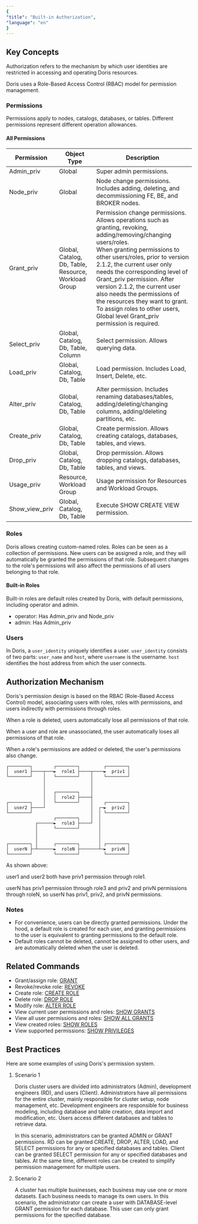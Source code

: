 ```yaml
---
{
"title": "Built-in Authorization",
"language": "en"
}
---
```


<!-- 
Licensed to the Apache Software Foundation (ASF) under one
or more contributor license agreements.  See the NOTICE file
distributed with this work for additional information
regarding copyright ownership.  The ASF licenses this file
to you under the Apache License, Version 2.0 (the
"License"); you may not use this file except in compliance
with the License.  You may obtain a copy of the License at

  http://www.apache.org/licenses/LICENSE-2.0

Unless required by applicable law or agreed to in writing,
software distributed under the License is distributed on an
"AS IS" BASIS, WITHOUT WARRANTIES OR CONDITIONS OF ANY
KIND, either express or implied.  See the License for the
specific language governing permissions and limitations
under the License.
-->

## Key Concepts

Authorization refers to the mechanism by which user identities are restricted in accessing and operating Doris resources.

Doris uses a Role-Based Access Control (RBAC) model for permission management.

### Permissions

Permissions apply to nodes, catalogs, databases, or tables. Different permissions represent different operation allowances.

#### All Permissions

| Permission       | Object Type | Description                                                                                                                                                                  |
|----------------| --------- |---------------------------------------------------------------------------------------------------------------------------------------------------------------------|
| Admin_priv     | Global      | Super admin permissions.                                                                                                                                                               |
| Node_priv      | Global      | Node change permissions. Includes adding, deleting, and decommissioning FE, BE, and BROKER nodes.                                                                                                                              |
| Grant_priv     | Global, Catalog, Db, Table, Resource, Workload Group | Permission change permissions. Allows operations such as granting, revoking, adding/removing/changing users/roles. <br>When granting permissions to other users/roles, prior to version 2.1.2, the current user only needs the corresponding level of Grant_priv permission. After version 2.1.2, the current user also needs the permissions of the resources they want to grant. <br>To assign roles to other users, Global level Grant_priv permission is required. |
| Select_priv    | Global, Catalog, Db, Table, Column | Select permission. Allows querying data.                                                                                                                                                 |
| Load_priv      | Global, Catalog, Db, Table | Load permission. Includes Load, Insert, Delete, etc.                                                                                                                            |
| Alter_priv     | Global, Catalog, Db, Table | Alter permission. Includes renaming databases/tables, adding/deleting/changing columns, adding/deleting partitions, etc.                                                                                                                  |
| Create_priv    | Global, Catalog, Db, Table | Create permission. Allows creating catalogs, databases, tables, and views.                                                                                                                                                 |
| Drop_priv      | Global, Catalog, Db, Table | Drop permission. Allows dropping catalogs, databases, tables, and views.                                                                                                                                                 |
| Usage_priv     | Resource, Workload Group | Usage permission for Resources and Workload Groups.                                                                                                                                    |
| Show_view_priv | Global, Catalog, Db, Table | Execute SHOW CREATE VIEW permission.                                                                                                                                            |

### Roles

Doris allows creating custom-named roles. Roles can be seen as a collection of permissions. New users can be assigned a role, and they will automatically be granted the permissions of that role. Subsequent changes to the role's permissions will also affect the permissions of all users belonging to that role.

#### Built-in Roles

Built-in roles are default roles created by Doris, with default permissions, including operator and admin.

- operator: Has Admin_priv and Node_priv
- admin: Has Admin_priv

### Users

In Doris, a `user_identity` uniquely identifies a user. `user_identity` consists of two parts: `user_name` and `host`, where `username` is the username. `host` identifies the host address from which the user connects.

## Authorization Mechanism

Doris's permission design is based on the RBAC (Role-Based Access Control) model, associating users with roles, roles with permissions, and users indirectly with permissions through roles.

When a role is deleted, users automatically lose all permissions of that role.

When a user and role are unassociated, the user automatically loses all permissions of that role.

When a role's permissions are added or deleted, the user's permissions also change.

```
┌────────┐        ┌────────┐         ┌────────┐
│  user1 ├────┬───►  role1 ├────┬────►  priv1 │
└────────┘    │   └────────┘    │    └────────┘
              │                 │
              │                 │
              │   ┌────────┐    │
              │   │  role2 ├────┤
┌────────┐    │   └────────┘    │    ┌────────┐
│  user2 ├────┘                 │  ┌─►  priv2 │
└────────┘                      │  │ └────────┘
                  ┌────────┐    │  │
           ┌──────►  role3 ├────┘  │
           │      └────────┘       │
           │                       │
           │                       │
┌────────┐ │      ┌────────┐       │ ┌────────┐
│  userN ├─┴──────►  roleN ├───────┴─►  privN │
└────────┘        └────────┘         └────────┘
```

As shown above:

user1 and user2 both have priv1 permission through role1.

userN has priv1 permission through role3 and priv2 and privN permissions through roleN, so userN has priv1, priv2, and privN permissions.

### Notes

- For convenience, users can be directly granted permissions. Under the hood, a default role is created for each user, and granting permissions to the user is equivalent to granting permissions to the default role.
- Default roles cannot be deleted, cannot be assigned to other users, and are automatically deleted when the user is deleted.

## Related Commands

- Grant/assign role: [GRANT](../../../sql-manual/sql-statements/account-management/GRANT-TO)
- Revoke/revoke role: [REVOKE](../../../sql-manual/sql-statements/account-management/REVOKE-FROM.md)
- Create role: [CREATE ROLE](../../../sql-manual/sql-statements/account-management/CREATE-ROLE)
- Delete role: [DROP ROLE](../../../sql-manual/sql-statements/account-management/DROP-ROLE)
- Modify role: [ALTER ROLE](../../../sql-manual/sql-statements/account-management/ALTER-ROLE)
- View current user permissions and roles: [SHOW GRANTS](../../../sql-manual/sql-statements/account-management/SHOW-GRANTS)
- View all user permissions and roles: [SHOW ALL GRANTS](../../../sql-manual/sql-statements/account-management/SHOW-GRANTS)
- View created roles: [SHOW ROLES](../../../sql-manual/sql-statements/account-management/SHOW-ROLES)
- View supported permissions: [SHOW PRIVILEGES](../../../sql-manual/sql-statements/account-management/SHOW-PRIVILEGES)

## Best Practices

Here are some examples of using Doris's permission system.

1. Scenario 1

   Doris cluster users are divided into administrators (Admin), development engineers (RD), and users (Client). Administrators have all permissions for the entire cluster, mainly responsible for cluster setup, node management, etc. Development engineers are responsible for business modeling, including database and table creation, data import and modification, etc. Users access different databases and tables to retrieve data.

   In this scenario, administrators can be granted ADMIN or GRANT permissions. RD can be granted CREATE, DROP, ALTER, LOAD, and SELECT permissions for any or specified databases and tables. Client can be granted SELECT permission for any or specified databases and tables. At the same time, different roles can be created to simplify permission management for multiple users.

2. Scenario 2

   A cluster has multiple businesses, each business may use one or more datasets. Each business needs to manage its own users. In this scenario, the administrator can create a user with DATABASE-level GRANT permission for each database. This user can only grant permissions for the specified database.

